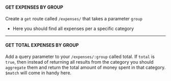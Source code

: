 
#### **GET EXPENSES BY GROUP**

####   

Create a `get` route called `/expenses/` that takes a parameter `group`

-   Here you should find all expenses per a specific category

  

----------

  

#### **GET TOTAL EXPENSES BY GROUP**

####   

Add a query parameter to your `/expenses/:group` called total. If `total` is `true`, then instead of returning all results from the category you should `aggregate` them and return the total amount of money spent in that category. `$match` will come in handy here.